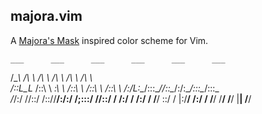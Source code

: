 majora.vim
----------

A [Majora's
Mask](http://fc08.deviantart.net/fs71/i/2013/245/8/e/majora_s_mask___wooden_replica_by_supermariio-d6kubcn.jpg)
inspired color scheme for Vim.

    ___      ___      ___      ___      ___      ___   
   /\__\    /\  \    /\  \    /\  \    /\  \    /\  \  
  /::L_L_  /::\  \  _\:\  \  /::\  \  /::\  \  /::\  \ 
 /:/L:\__\/::\:\__\/\/::\__\/:/\:\__\/::\:\__\/::\:\__\
 \/_/:/  /\/\::/  /\::/\/__/\:\/:/  /\;:::/  /\/\::/  /
   /:/  /   /:/  /  \/__/    \::/  /  |:\/__/   /:/  / 
   \/__/    \/__/             \/__/    \|__|    \/__/  


